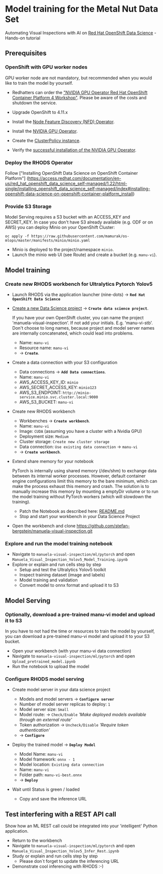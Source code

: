 # Model training for the Metal Nut Data Set
Automating Visual Inspections with AI on [Red Hat OpenShift Data Science](https://www.redhat.com/en/technologies/cloud-computing/openshift/openshift-data-science) - Hands-on tutorial

## Prerequisites

### OpenShift with GPU worker nodes 
GPU worker node are not mandatory, but recommended when you would like to train the model by yourself.

- Redhatters can order the ["NVIDIA GPU Operator Red Hat OpenShift Container Platform 4 Workshop"](https://demo.redhat.com/catalog?search=Nvidia). Please be aware of the costs and shutdown the service.

- Upgrade OpenShift to 4.11.x

- Install the [Node Feature Discovery (NFD) Operator](https://docs.nvidia.com/datacenter/cloud-native/gpu-operator/openshift/install-nfd.html#installing-the-node-feature-discovery-nfd-operator).

- Install the [NVIDIA GPU Operator](https://docs.nvidia.com/datacenter/cloud-native/gpu-operator/openshift/install-gpu-ocp.html#installing-the-nvidia-gpu-operator).

- Create the [ClusterPolicy instance](https://docs.nvidia.com/datacenter/cloud-native/gpu-operator/openshift/install-gpu-ocp.html#create-the-clusterpolicy-instance).

- Verify the [successful installation of the NVIDIA GPU Operator](
https://docs.nvidia.com/datacenter/cloud-native/gpu-operator/openshift/install-gpu-ocp.html#verify-the-successful-installation-of-the-nvidia-gpu-operator).

### Deploy the RHODS Operator
Follow ["Installing OpenShift Data Science on OpenShift Container Platform"]
(https://access.redhat.com/documentation/en-us/red_hat_openshift_data_science_self-managed/1.22/html-single/installing_openshift_data_science_self-managed/index#installing-openshift-data-science-on-openshift-container-platform_install)


### Provide S3 Storage
Model Serving requires a S3 bucket with an ACCESS_KEY and SECRET_KEY. In case you don't have S3 already available (e.g. ODF or on AWS) you can deploy Minio on your OpenShift Cluster:

```         
oc apply -f https://raw.githubusercontent.com/mamurak/os-mlops/master/manifests/minio/minio.yaml
```

- Minio is deployed to the project/namespace `minio`.
- Launch the minio web UI (see Route) and create a bucket (e.g. `manu-vi`).

## Model training

### Create new RHODS workbench for Ultralytics Pytorch Yolov5

- Launch RHODS via the application launcher (nine-dots) -> **`Red Hat OpenShift Data Science`**
- [Create a new Data Science project](../images/create-data-science-workbench-gpu-cuda.png) -> **`Create data science project`**.

  If you have your own OpenShift cluster, you can name the project 'manuela-visual-inspection'. If not add your initials. E.g. 'manu-vi-stb'.
  Don't choose to long names, because project and model server names are internally concatenated, which could lead into problems.

  - Name: `manu-vi`
  - Resource name: `manu-vi`
  - -> **`Create`**.

- Create a data connection with your S3 configuration
  - Data connections -> **`Add Data connections`**.
  - Name: `manu-vi`
  - AWS_ACCESS_KEY_ID: `minio`
  - AWS_SECRET_ACCESS_KEY: `minio123`
  - AWS_S3_ENDPOINT: `http://minio-service.minio.svc.cluster.local:9000`
  - AWS_S3_BUCKET: `manu-vi`

- Create new RHODS workbench
  - Workbenches -> **`Create workbench`**.
  - Name: `manu-vi`
  - Image: `CUDA` (assuming you have a cluster with a Nvidia GPU)
  - Deployment size: `Medium` 
  - Cluster storage: `Create new cluster storage`
  - Data connection: `Use existing data connection` -> `manu-vi`
  - -> **`Create workbench`**.

- Extend share memory for your notebook

  PyTorch is internally using shared memory (/dev/shm) to exchange data between its internal worker processes. However, default container engine configurations limit this memory to the bare minimum, which can make the process exhaust this memory and crash. The solution is to manually increase this memory by mounting a emptyDir volume or to run the model training without PyTorch workers (which will slowdown the training).

  - Patch the Notebook as described here: [README.md](https://github.com/stefan-bergstein/manuela-visual-inspection/blob/main/ml/pytorch/README)
  - Stop and start your workbench in your Data Science Project

- Open the workbench and clone https://github.com/stefan-bergstein/manuela-visual-inspection.git

### Explore and run the model training notebook
- Navigate to `manuela-visual-inspection/ml/pytorch` and open  `Manuela_Visual_Inspection_Yolov5_Model_Training.ipynb`
- Explore or explain and run cells step by step
  - Setup and test the Ultralytics Yolov5 toolkit
  - Inspect training dataset (image and labels)  
  - Model training and validation
  - Convert model to onnx format and upload it to S3

## Model Serving

### Optionally, download a pre-trained manu-vi model and upload it to S3
In you have to not had the time or resources to train the model by yourself, you can download a pre-trained manu-vi model and upload it to your S3 bucket.
- Open your workbench (with your manu-vi data connection)
- Navigate to `manuela-visual-inspection/ml/pytorch` and open `Upload_pretrained_model.ipynb`
- Run the notebook to upload the model

### Configure RHODS model serving
- Create model server in your data science project
  - Models and model servers ->  **`Configure server`**
  - Number of model server replicas to deploy: `1`
  - Model server size: `Small`
  - Model route: -> `Check/Enable` *'Make deployed models available through an external route'*
  - Token authorization ->  `Uncheck/Disable` *'Require token authentication'*
  - -> **`Configure`**

- Deploy the trained model -> **`Deploy Model`**
  - Model Name: `manu-vi`
  - Model framework: `onnx - 1`
  - Model location: `Existing data connection`
  - Name: `manu-vi`
  - Folder path:  `manu-vi-best.onnx`
  - -> **`Deploy`**

- Wait until Status is green / loaded
  - Copy and save the inference URL

## Test interfering with a REST API call
Show how an ML REST call could be integrated into your 'intelligent' Python application.

- Return to the workbench
- Navigate to `manuela-visual-inspection/ml/pytorch` and open  `Manuela_Visual_Inspection_Yolov5_Infer_Rest.ipynb` 
- Study or explain and run cells step by step
  - Please don´t forget to update the inferencing URL 
- Demonstrate cool inferencing with RHODS :-)   


